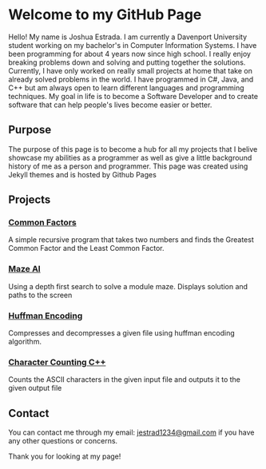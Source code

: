 # Welcome to my GitHub Page

Hello! My name is Joshua Estrada. I am currently a Davenport University student working on my bachelor's in Computer Information Systems. I have been programming for about 4 years now since high school. I really enjoy breaking problems down and solving and putting together the solutions. Currently, I have only worked on really small projects at home that take on already solved problems in the world. I have programmed in C#, Java, and C++ but am always open to learn different languages and programming techniques. My goal in life is to become a Software Developer and to create software that can help people's lives become easier or better.

## Purpose
The purpose of this page is to become a hub for all my projects that I belive showcase my abilities as a programmer as well as give a little background history of me as a person and programmer. This page was created using Jekyll themes and is hosted by Github Pages

## Projects
### [Common Factors](https://joshuaestrada329.github.io/CommonFactors/)
A simple recursive program that takes two numbers and finds the Greatest Common Factor and the Least Common Factor.
### [Maze AI](https://joshuaestrada329.github.io/MazeAI/)
Using a depth first search to solve a module maze. Displays solution and paths to the screen
### [Huffman Encoding](https://joshuaestrada329.github.io/Huffman-Encoding/)
Compresses and decompresses a given file using huffman encoding algorithm. 
### [Character Counting C++](https://joshuaestrada329.github.io/CharacterCounting/)
Counts the ASCII characters in the given input file and outputs it to the given output file


## Contact
You can contact me through my email: jestrad1234@gmail.com if you have any other questions or concerns.

Thank you for looking at my page!
